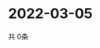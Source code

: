 # 2022-03-05
  共 0条

  <!-- BEGIN -->
  <!-- 最后更新时间Sat Mar 05 2022 04:06:32 GMT+0000 (Coordinated Universal Time) -->
  
  <!-- END -->
  
  